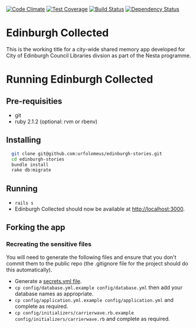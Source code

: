 [![Code Climate](https://codeclimate.com/github/urfolomeus/edinburgh_stories.png)](https://codeclimate.com/github/urfolomeus/edinburgh_stories)
[![Test Coverage](https://codeclimate.com/github/urfolomeus/edinburgh_stories/badges/coverage.svg)](https://codeclimate.com/github/urfolomeus/edinburgh_stories)
[![Build Status](https://travis-ci.org/urfolomeus/edinburgh_stories.svg?branch=master)](https://travis-ci.org/urfolomeus/edinburgh_stories)
[![Dependency Status](https://gemnasium.com/urfolomeus/edinburgh_stories.svg)](https://gemnasium.com/urfolomeus/edinburgh_stories)


# Edinburgh Collected

This is the working title for a city-wide shared memory app developed for City of Edinburgh Council Libraries divsion as part of the Nesta programme.


# Running Edinburgh Collected

## Pre-requisities

* git
* ruby 2.1.2 (optional: rvm or rbenv)

## Installing

```bash
  git clone git@github.com:urfolomeus/edinburgh-stories.git
  cd edinburgh-stories
  bundle install
  rake db:migrate
```

## Running

* `rails s`
* Edinburgh Collected should now be available at [http://localhost:3000](http://localhost:3000).


## Forking the app


### Recreating the sensitive files

You will need to generate the following files and ensure that you don't commit them to the public repo (the .gitignore file for the project should do this automatically).

* Generate a [secrets.yml file](http://guides.rubyonrails.org/upgrading_ruby_on_rails.html#config-secrets-yml).
* `cp config/database.yml.example config/database.yml` then add your database names as appropriate.
* `cp config/application.yml.example config/application.yml` and complete as required.
* `cp config/initializers/carrierwave.rb.example config/initializers/carrierwave.rb` and complete as required.